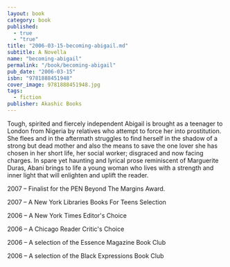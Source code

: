 ```yaml
---
layout: book
category: book
published: 
  - true
  - "true"
title: "2006-03-15-becoming-abigail.md"
subtitle: A Novella
name: "becoming-abigail"
permalink: "/book/becoming-abigail"
pub_date: "2006-03-15"
isbn: "9781888451948"
cover_image: 9781888451948.jpg
tags: 
  - fiction
publisher: Akashic Books
---
```


Tough, spirited and fiercely independent Abigail is brought as a teenager to London from Nigeria by relatives who attempt to force her into prostitution. She flees and in the aftermath struggles to find herself in the shadow of a strong but dead mother and also the means to save the one lover she has chosen in her short life, her social worker; disgraced and now facing charges. In spare yet haunting and lyrical prose reminiscent of Marguerite Duras, Abani brings to life a young woman who lives with a strength and inner light that will enlighten and uplift the reader.

2007 – Finalist for the PEN Beyond The Margins Award.

2007 – A New York Libraries Books For Teens Selection

2006 – A New York Times Editor's Choice

2006 – A Chicago Reader Critic's Choice

2006 – A selection of the Essence Magazine Book Club

2006 – A selection of the Black Expressions Book Club